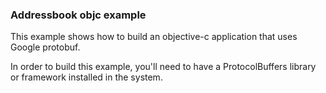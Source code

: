 ### Addressbook objc example

This example shows how to build an objective-c application that uses Google protobuf.

In order to build this example, you'll need to have a ProtocolBuffers library or framework installed in the system.
